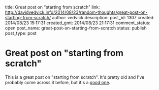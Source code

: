 title: Great post on "starting from scratch"
link: http://davidvedvick.info/2014/08/23/random-thoughts/great-post-on-starting-from-scratch/
author: vedvick
description: 
post_id: 1307
created: 2014/08/23 15:17:31
created_gmt: 2014/08/23 21:17:31
comment_status: open
post_name: great-post-on-starting-from-scratch
status: publish
post_type: post

# Great post on "starting from scratch"

This is a great post on "starting from scratch". It's pretty old and I've probably come across it before, but it's a [good one](http://joelonsoftware.com/articles/fog0000000069.html).